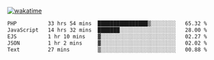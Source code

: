 [![wakatime](https://wakatime.com/badge/user/87646243-158a-4241-a3cb-668e1fa2dbb8.svg)](https://wakatime.com/@87646243-158a-4241-a3cb-668e1fa2dbb8)
<!--START_SECTION:waka-->

```txt
PHP          33 hrs 54 mins  ████████████████▒░░░░░░░░   65.32 %
JavaScript   14 hrs 32 mins  ███████░░░░░░░░░░░░░░░░░░   28.00 %
EJS          1 hr 10 mins    ▓░░░░░░░░░░░░░░░░░░░░░░░░   02.27 %
JSON         1 hr 2 mins     ▓░░░░░░░░░░░░░░░░░░░░░░░░   02.02 %
Text         27 mins         ▒░░░░░░░░░░░░░░░░░░░░░░░░   00.88 %
```

<!--END_SECTION:waka-->
